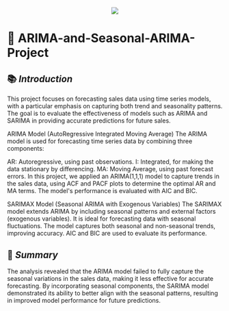 <h1 align="center">
  <a href="https://git.io/typing-svg">
    <img src="https://readme-typing-svg.herokuapp.com/?lines=Project+Overview;+ARIMA+AND+SARIMA+Model&center=true&size=30&font=Lato&color=blue&speed=20">
  </a>
</h1>

# 📂 **ARIMA-and-Seasonal-ARIMA-Project**

## 📚 *Introduction*
This project focuses on forecasting sales data using time series models, with a particular emphasis on capturing both trend and seasonality patterns. The goal is to evaluate the effectiveness of models such as ARIMA and SARIMA in providing accurate predictions for future sales.


ARIMA Model (AutoRegressive Integrated Moving Average)
The ARIMA model is used for forecasting time series data by combining three components:

AR: Autoregressive, using past observations.
I: Integrated, for making the data stationary by differencing.
MA: Moving Average, using past forecast errors.
In this project, we applied an ARIMA(1,1,1) model to capture trends in the sales data, using ACF and PACF plots to determine the optimal AR and MA terms. The model's performance is evaluated with AIC and BIC.

SARIMAX Model (Seasonal ARIMA with Exogenous Variables)
The SARIMAX model extends ARIMA by including seasonal patterns and external factors (exogenous variables). It is ideal for forecasting data with seasonal fluctuations. The model captures both seasonal and non-seasonal trends, improving accuracy. AIC and BIC are used to evaluate its performance.


## 📝 *Summary* 
The analysis revealed that the ARIMA model failed to fully capture the seasonal variations in the sales data, making it less effective for accurate forecasting. By incorporating seasonal components, the SARIMA model demonstrated its ability to better align with the seasonal patterns, resulting in improved model performance for future predictions.
